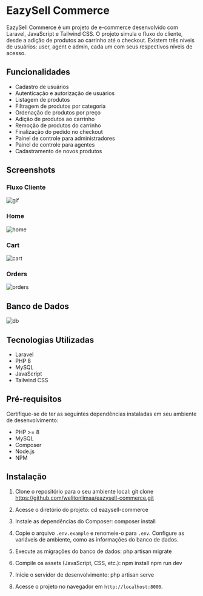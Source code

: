 # EazySell Commerce

EazySell Commerce é um projeto de e-commerce desenvolvido com Laravel, JavaScript e Tailwind CSS. O projeto simula o fluxo do cliente, desde a adição de produtos ao carrinho até o checkout. Existem três níveis de usuários: user, agent e admin, cada um com seus respectivos níveis de acesso.

## Funcionalidades

- Cadastro de usuários
- Autenticação e autorização de usuários
- Listagem de produtos
- Filtragem de produtos por categoria
- Ordenação de produtos por preço
- Adição de produtos ao carrinho
- Remoção de produtos do carrinho
- Finalização do pedido no checkout
- Painel de controle para administradores
- Painel de controle para agentes
- Cadastramento de novos produtos

## Screenshots

### Fluxo Cliente


![gif](https://github.com/welitonlimaa/eazysell-commerce/assets/108986668/9d1fe38b-8d5b-4713-910d-1eab66312a7a)

### Home
![home](https://github.com/welitonlimaa/eazysell-commerce/assets/108986668/c1dd742c-a416-451b-8907-b9d16787430a)

### Cart
![cart](https://github.com/welitonlimaa/eazysell-commerce/assets/108986668/3229b508-b33d-44e5-b6df-ff76f31c7b44)

### Orders
![orders](https://github.com/welitonlimaa/eazysell-commerce/assets/108986668/b665da4f-33d0-4333-a425-60cc7ba7c558)

## Banco de Dados
![db](https://github.com/welitonlimaa/eazysell-commerce/assets/108986668/5a11dcf8-b189-4820-ac93-df8475b74316)

## Tecnologias Utilizadas

* Laravel
* PHP 8
* MySQL
* JavaScript
* Tailwind CSS

## Pré-requisitos

Certifique-se de ter as seguintes dependências instaladas em seu ambiente de desenvolvimento:

- PHP >= 8
- MySQL
- Composer
- Node.js
- NPM

## Instalação

1. Clone o repositório para o seu ambiente local:
git clone https://github.com/welitonlimaa/eazysell-commerce.git


2. Acesse o diretório do projeto:
cd eazysell-commerce


3. Instale as dependências do Composer:
composer install


4. Copie o arquivo `.env.example` e renomeie-o para `.env`. Configure as variáveis de ambiente, como as informações do banco de dados.

6. Execute as migrações do banco de dados:
php artisan migrate

7. Compile os assets (JavaScript, CSS, etc.):
npm install
npm run dev

8. Inicie o servidor de desenvolvimento:
php artisan serve

10. Acesse o projeto no navegador em `http://localhost:8000`.







